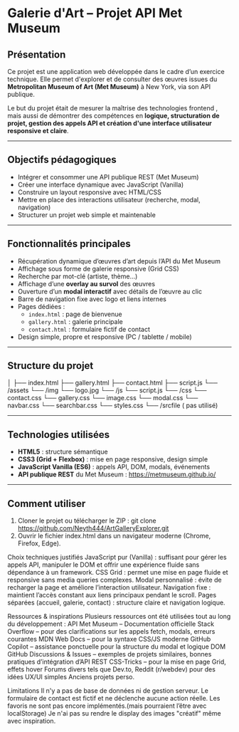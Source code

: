 # Galerie d'Art – Projet API Met Museum

## Présentation

Ce projet est une application web développée dans le cadre d’un exercice technique. Elle permet d'explorer et de consulter des œuvres issues du **Metropolitan Museum of Art (Met Museum)** à New York, via son API publique.

Le but du projet était  de mesurer la maîtrise des technologies frontend , mais aussi de démontrer des compétences en **logique, structuration de projet, gestion des appels API et création d'une interface utilisateur responsive et claire**.

---

## Objectifs pédagogiques

- Intégrer et consommer une API publique REST (Met Museum)
- Créer une interface dynamique avec JavaScript (Vanilla)
- Construire un layout responsive avec HTML/CSS
- Mettre en place des interactions utilisateur (recherche, modal, navigation)
- Structurer un projet web simple et maintenable

---

## Fonctionnalités principales

- Récupération dynamique d’œuvres d’art depuis l’API du Met Museum
- Affichage sous forme de galerie responsive (Grid CSS)
- Recherche par mot-clé (artiste, thème…)
- Affichage d’une **overlay au survol** des œuvres
- Ouverture d’un **modal interactif** avec détails de l’œuvre au clic
- Barre de navigation fixe avec logo et liens internes
- Pages dédiées :
  - `index.html` : page de bienvenue
  - `gallery.html` : galerie principale
  - `contact.html` : formulaire fictif de contact
- Design simple, propre et responsive (PC / tablette / mobile)

---

## Structure du projet
│
├── index.html
├── gallery.html
├── contact.html
├── script.js
└── /assets
    └── /img
        └── logo.jpg
    └── /js
      └── script.js
    └── /css
      └── contact.css
      └── gallery.css
      └── image.css
      └── modal.css
      └── navbar.css
      └── searchbar.css
      └── styles.css
    └── /srcfile ( pas utilisé)


---

## Technologies utilisées

- **HTML5** : structure sémantique
- **CSS3 (Grid + Flexbox)** : mise en page responsive, design simple
- **JavaScript Vanilla (ES6)** : appels API, DOM, modals, événements
- **API publique REST** du Met Museum : https://metmuseum.github.io/

---

## Comment utiliser

1. Cloner le projet ou télécharger le ZIP :
   git clone https://github.com/Neyth444/ArtGalleryExplorer.git
2. Ouvrir le fichier index.html dans un navigateur moderne (Chrome, Firefox, Edge).

Choix techniques justifiés
JavaScript pur (Vanilla) : suffisant pour gérer les appels API, manipuler le DOM et offrir une expérience fluide sans dépendance à un framework.
CSS Grid : permet une mise en page fluide et responsive sans media queries complexes.
Modal personnalisé : évite de recharger la page et améliore l’interaction utilisateur.
Navigation fixe : maintient l’accès constant aux liens principaux pendant le scroll.
Pages séparées (accueil, galerie, contact) : structure claire et navigation logique.


Ressources & inspirations
Plusieurs ressources ont été utilisées tout au long du développement :
API Met Museum – Documentation officielle
Stack Overflow – pour des clarifications sur les appels fetch, modals, erreurs courantes
MDN Web Docs – pour la syntaxe CSS/JS moderne
GitHub Copilot – assistance ponctuelle pour la structure du modal et logique DOM
GitHub Discussions & Issues – exemples de projets similaires, bonnes pratiques d’intégration d’API REST
CSS-Tricks – pour la mise en page Grid, effets hover
Forums divers tels que Dev.to, Reddit (r/webdev) pour des idées UX/UI simples
Anciens projets perso.


Limitations
Il n'y a pas de base de données ni de gestion serveur.
Le formulaire de contact est fictif et ne déclenche aucune action réelle.
Les favoris ne sont pas encore implémentés.(mais pourraient l’être avec localStorage)
Je n'ai pas su rendre le display des images "créatif" même avec inspiration.
